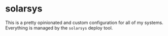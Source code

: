 # solarsys
This is a pretty opinionated and custom configuration for all of my systems. Everything is managed by the `solarsys` deploy tool.
